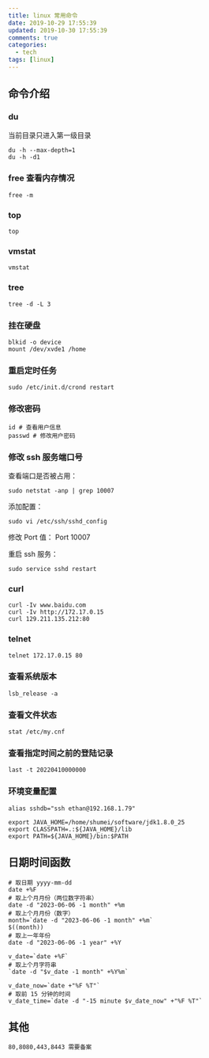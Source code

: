 ```yaml
---
title: linux 常用命令
date: 2019-10-29 17:55:39
updated: 2019-10-30 17:55:39
comments: true
categories:
  - tech
tags: [linux]
---
```


## 命令介绍
### du
当前目录只进入第一级目录
```
du -h --max-depth=1
du -h -d1
```

### free 查看内存情况
```
free -m
```

### top
```
top
```

### vmstat
```
vmstat
```

### tree
```
tree -d -L 3
```

### 挂在硬盘
```
blkid -o device
mount /dev/xvde1 /home
```

### 重启定时任务
```
sudo /etc/init.d/crond restart
```

### 修改密码
```
id # 查看用户信息
passwd # 修改用户密码
```

### 修改 ssh 服务端口号
查看端口是否被占用：
```
sudo netstat -anp | grep 10007
```
添加配置：
```
sudo vi /etc/ssh/sshd_config
```
修改 Port 值：
Port 10007

重启 ssh 服务：
```
sudo service sshd restart
```
### curl
```
curl -Iv www.baidu.com
curl -Iv http://172.17.0.15
curl 129.211.135.212:80
```

### telnet
```
telnet 172.17.0.15 80
```

### 查看系统版本
```
lsb_release -a
```

### 查看文件状态
```
stat /etc/my.cnf
```

### 查看指定时间之前的登陆记录
```
last -t 20220410000000
```

### 环境变量配置
```shell
alias sshdb="ssh ethan@192.168.1.79"

export JAVA_HOME=/home/shumei/software/jdk1.8.0_25
export CLASSPATH=.:${JAVA_HOME}/lib
export PATH=${JAVA_HOME}/bin:$PATH
```

## 日期时间函数

```shell
# 取日期 yyyy-mm-dd
date +%F
# 取上个月月份（两位数字符串）
date -d "2023-06-06 -1 month" +%m
# 取上个月月份（数字）
month=`date -d "2023-06-06 -1 month" +%m`
$((month))
# 取上一年年份
date -d "2023-06-06 -1 year" +%Y

v_date=`date +%F`
# 取上个月字符串
`date -d "$v_date -1 month" +%Y%m`

v_date_now=`date +"%F %T"`
# 取前 15 分钟的时间
v_date_time=`date -d "-15 minute $v_date_now" +"%F %T"`
```

## 其他

```
80,8080,443,8443 需要备案
```

